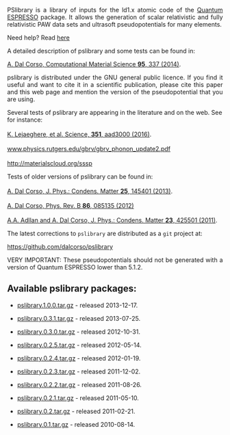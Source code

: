 <p align="justify"> 
PSlibrary is a library of inputs for the ld1.x atomic code of the <a href="https://www.quantum-espresso.org/">Quantum ESPRESSO</a> package. It allows the generation of scalar relativistic and fully relativistic PAW data sets and ultrasoft pseudopotentials for many elements.
</p>

Need help? Read [here](https://dalcorso.github.io/pslibrary/pslibrary_help.html)

A detailed description of pslibrary and some tests can be found in:

<a href="http://authors.elsevier.com/sd/article/S0927025614005187"> A. Dal Corso, Computational Material Science <B>95</B>, 337 (2014)</a>.

<p align="justify">
pslibrary is distributed under the GNU general public licence. If you find it useful and want to cite it in a scientific publication, please cite this paper and this web page and mention the version of the pseudopotential that you are using.</p>

Several tests of pslibrary are appearing in the literature and on the web. See for instance:
<br>
<br>
<a href="http://science.sciencemag.org/content/351/6280/aad3000">K. Lejaeghere, et al. Science, <B>351</B>, aad3000 (2016)</a>.
<br>
<br>
<a href="https://www.physics.rutgers.edu/gbrv/gbrv_phonon_update2.pdf">
www.physics.rutgers.edu/gbrv/gbrv_phonon_update2.pdf</a>
<br>
<br>
<a href="http://materialscloud.org/sssp">
http://materialscloud.org/sssp</a>
<br>

Tests of older versions of pslibrary can be found in:
<br>
<br>
<a href="http://stacks.iop.org/0953-8984/25/145401">A. Dal Corso, J. Phys.: Condens. Matter <B>25</B>, 145401 (2013)</a>.
<br>
<br>
<a href="http://link.aps.org/doi/10.1103/PhysRevB.86.085135">A. Dal Corso, Phys. Rev. B <B>86</B>, 085135 (2012)</a>
<br>
<br>
<a href="http://stacks.iop.org/0953-8984/23/425501">A.A. Adllan and A. Dal Corso, J. Phys.: Condens. Matter <B>23</B>, 425501 (2011)</a>.

<p align="justify"> The latest corrections to <code>pslibrary</code> are distributed as a <code>git</code> project at:</p>

<a href="https://github.com/dalcorso/pslibrary">https://github.com/dalcorso/pslibrary</a>
<br>
<p align="justify"> VERY IMPORTANT: These pseudopotentials should not be generated with a version of Quantum ESPRESSO lower than 5.1.2.</p>

## Available pslibrary packages:

* <a HREF="https://people.sissa.it/dalcorso/pslibrary/pslibrary.1.0.0.tar.gz">pslibrary.1.0.0.tar.gz</a> - released 2013-12-17.

* <a HREF="https://people.sissa.it/dalcorso/pslibrary/pslibrary.0.3.1.tar.gz">pslibrary.0.3.1.tar.gz</a> - released 2013-07-25.

* <a HREF="https://people.sissa.it/dalcorso/pslibrary/pslibrary.0.3.0.tar.gz">pslibrary.0.3.0.tar.gz</a> - released 2012-10-31.

* <a HREF="https://people.sissa.it/dalcorso/pslibrary/pslibrary.0.2.5.tar.gz">pslibrary.0.2.5.tar.gz</a> - released 2012-05-14.

* <a HREF="https://people.sissa.it/dalcorso/pslibrary/pslibrary.0.2.4.tar.gz">pslibrary.0.2.4.tar.gz</a> - released 2012-01-19.

* <a HREF="https://people.sissa.it/dalcorso/pslibrary/pslibrary.0.2.3.tar.gz">pslibrary.0.2.3.tar.gz</a> - released 2011-12-02.

* <a HREF="https://people.sissa.it/dalcorso/pslibrary/pslibrary.0.2.2.tar.gz">pslibrary.0.2.2.tar.gz</a> - released 2011-08-26.

* <a HREF="https://people.sissa.it/dalcorso/pslibrary/pslibrary.0.2.1.tar.gz">pslibrary.0.2.1.tar.gz</a> - released 2011-05-10.

* <a HREF="https://people.sissa.it/dalcorso/pslibrary/pslibrary.0.2.tar.gz">pslibrary.0.2.tar.gz</a> - released 2011-02-21.

* <a HREF="https://people.sissa.it/dalcorso/pslibrary/pslibrary.0.1.tar.gz">pslibrary.0.1.tar.gz</a> - released 2010-08-14.

